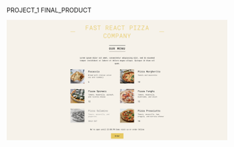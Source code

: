 PROJECT_1 FINAL_PRODUCT

 <img src="https://github.com/jknithin36/REACT_REVISION/blob/main/final_products/1st%20Project.png" alt="My Image">


